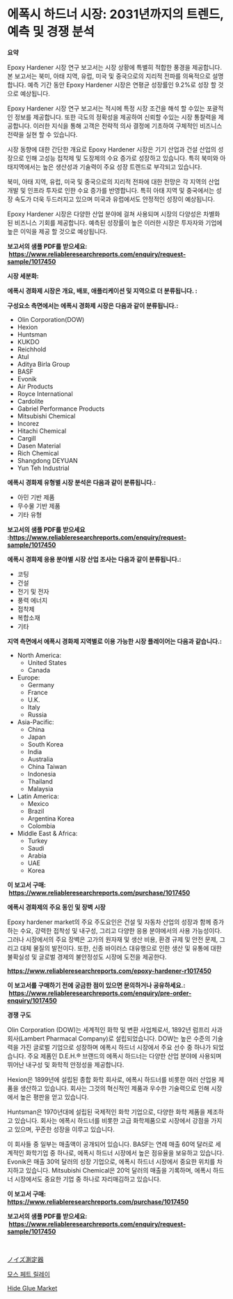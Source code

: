 <p><h1>에폭시 하드너 시장: 2031년까지의 트렌드, 예측 및 경쟁 분석</h1></p><p><strong>요약</strong></p>
<p><p>Epoxy Hardener 시장 연구 보고서는 시장 상황에 특별히 적합한 풍경을 제공합니다. 본 보고서는 북미, 아태 지역, 유럽, 미국 및 중국으로의 지리적 전파를 의욕적으로 설명합니다. 예측 기간 동안 Epoxy Hardener 시장은 연평균 성장률인 9.2%로 성장 할 것으로 예상됩니다.</p><p>Epoxy Hardener 시장 연구 보고서는 적시에 특정 시장 조건을 해석 할 수있는 포괄적 인 정보를 제공합니다. 또한 극도의 정확성을 제공하여 신뢰할 수있는 시장 통찰력을 제공합니다. 이러한 지식을 통해 고객은 전략적 의사 결정에 기초하여 구체적인 비즈니스 전략을 실현 할 수 있습니다.</p><p>시장 동향에 대한 간단한 개요로 Epoxy Hardener 시장은 기기 산업과 건설 산업의 성장으로 인해 고성능 접착제 및 도장제의 수요 증가로 성장하고 있습니다. 특히 북미와 아태지역에서는 높은 생산성과 기술력이 주요 성장 트렌드로 부각되고 있습니다.</p><p>북미, 아태 지역, 유럽, 미국 및 중국으로의 지리적 전파에 대한 전망은 각 지역의 산업 개발 및 인프라 투자로 인한 수요 증가를 반영합니다. 특히 아태 지역 및 중국에서는 성장 속도가 더욱 두드러지고 있으며 미국과 유럽에서도 안정적인 성장이 예상됩니다.</p><p>Epoxy Hardener 시장은 다양한 산업 분야에 걸쳐 사용되며 시장의 다양성은 차별화 된 비즈니스 기회를 제공합니다. 예측된 성장률이 높은 이러한 시장은 투자자와 기업에 높은 이익을 제공 할 것으로 예상됩니다.</p></p>
<p><strong>보고서의 샘플 PDF를 받으세요: &nbsp;<a href="https://www.reliableresearchreports.com/enquiry/request-sample/1017450">https://www.reliableresearchreports.com/enquiry/request-sample/1017450</a></strong></p>
<p><strong>시장 세분화:</strong></p>
<p><strong> 에폭시 경화제 시장은 개요, 배포, 애플리케이션 및 지역으로 더 분류됩니다. :</strong></p>
<p><strong>구성요소 측면에서는 에폭시 경화제 시장은 다음과 같이 분류됩니다.:</strong></p>
<p><ul><li>Olin Corporation(DOW)</li><li>Hexion</li><li>Huntsman</li><li>KUKDO</li><li>Reichhold</li><li>Atul</li><li>Aditya Birla Group</li><li>BASF</li><li>Evonik</li><li>Air Products</li><li>Royce International</li><li>Cardolite</li><li>Gabriel Performance Products</li><li>Mitsubishi Chemical</li><li>Incorez</li><li>Hitachi Chemical</li><li>Cargill</li><li>Dasen Material</li><li>Rich Chemical</li><li>Shangdong DEYUAN</li><li>Yun Teh Industrial</li></ul></p>
<p><strong> 에폭시 경화제 유형별 시장 분석은 다음과 같이 분류됩니다.:</strong></p>
<p><ul><li>아민 기반 제품</li><li>무수물 기반 제품</li><li>기타 유형</li></ul></p>
<p><strong>보고서의 샘플 PDF를 받으세요 :<a href="https://www.reliableresearchreports.com/enquiry/request-sample/1017450">https://www.reliableresearchreports.com/enquiry/request-sample/1017450</a></strong></p>
<p><strong> 에폭시 경화제 응용 분야별 시장 산업 조사는 다음과 같이 분류됩니다.:</strong></p>
<p><ul><li>코팅</li><li>건설</li><li>전기 및 전자</li><li>풍력 에너지</li><li>접착제</li><li>복합소재</li><li>기타</li></ul></p>
<p><strong>지역 측면에서 에폭시 경화제 지역별로 이용 가능한 시장 플레이어는 다음과 같습니다.:</strong></p>
<p><ul>
    <li>
        North America:
        <ul>
            <li>United States</li>
            <li>Canada</li>
        </ul>
    </li>
    <li>
        Europe:
        <ul>
            <li>Germany</li>
            <li>France</li>
            <li>U.K.</li>
            <li>Italy</li>
            <li>Russia</li>
        </ul>
    </li>
    <li>
        Asia-Pacific:
        <ul>
            <li>China</li>
            <li>Japan</li>
            <li>South Korea</li>
            <li>India</li>
            <li>Australia</li>
            <li>China Taiwan</li>
            <li>Indonesia</li>
            <li>Thailand</li>
            <li>Malaysia</li>
        </ul>
    </li>
    <li>
        Latin America:
        <ul>
            <li>Mexico</li>
            <li>Brazil</li>
            <li>Argentina Korea</li>
            <li>Colombia</li>
        </ul>
    </li>
    <li>
        Middle East & Africa:
        <ul>
            <li>Turkey</li>
            <li>Saudi</li>
            <li>Arabia</li>
            <li>UAE</li>
            <li>Korea</li>
        </ul>
    </li>
    </ul></p>
<p><strong>이 보고서 구매: &nbsp;<a href="https://www.reliableresearchreports.com/purchase/1017450">https://www.reliableresearchreports.com/purchase/1017450</a></strong></p>
<p><strong>에폭시 경화제의 주요 동인 및 장벽 시장</strong></p>
<p><p>Epoxy hardener market의 주요 주도요인은 건설 및 자동차 산업의 성장과 함께 증가하는 수요, 강력한 접착성 및 내구성, 그리고 다양한 응용 분야에서의 사용 가능성이다. 그러나 시장에서의 주요 장벽은 고가의 원자재 및 생산 비용, 환경 규제 및 안전 문제, 그리고 대체 물질의 발전이다. 또한, 신종 바이러스 대유행으로 인한 생산 및 유통에 대한 불확실성 및 글로벌 경제의 불안정성도 시장에 도전을 제공한다.</p></p>
<p><strong><a href="https://www.reliableresearchreports.com/epoxy-hardener-r1017450">https://www.reliableresearchreports.com/epoxy-hardener-r1017450</a></strong></p>
<p><strong>이 보고서를 구매하기 전에 궁금한 점이 있으면 문의하거나 공유하세요.: &nbsp;<a href="https://www.reliableresearchreports.com/enquiry/pre-order-enquiry/1017450">https://www.reliableresearchreports.com/enquiry/pre-order-enquiry/1017450</a></strong></p>
<p><strong>경쟁 구도</strong></p>
<p><p>Olin Corporation (DOW)는 세계적인 화학 및 변환 사업체로서, 1892년 럼프리 사과 회사(Lambert Pharmacal Company)로 설립되었습니다. DOW는 높은 수준의 기술력을 가진 글로벌 기업으로 성장하며 에폭시 하드너 시장에서 주요 선수 중 하나가 되었습니다. 주요 제품인 D.E.H.® 브랜드의 에폭시 하드너는 다양한 산업 분야에 사용되며 뛰어난 내구성 및 화학적 안정성을 제공합니다.</p><p>Hexion은 1899년에 설립된 종합 화학 회사로, 에폭시 하드너를 비롯한 여러 산업용 제품을 생산하고 있습니다. 회사는 그것의 혁신적인 제품과 우수한 기술력으로 인해 시장에서 높은 평판을 얻고 있습니다.</p><p>Huntsman은 1970년대에 설립된 국제적인 화학 기업으로, 다양한 화학 제품을 제조하고 있습니다. 회사는 에폭시 하드너를 비롯한 고급 화학제품으로 시장에서 강점을 가지고 있으며, 꾸준한 성장을 이루고 있습니다.</p><p>이 회사들 중 일부는 매출액이 공개되어 있습니다. BASF는 연례 매출 60억 달러로 세계적인 화학기업 중 하나로, 에폭시 하드너 시장에서 높은 점유율을 보유하고 있습니다. Evonik은 매출 30억 달러의 성장 기업으로, 에폭시 하드너 시장에서 중요한 위치를 차지하고 있습니다. Mitsubishi Chemical은 20억 달러의 매출을 기록하며, 에폭시 하드너 시장에서도 중요한 기업 중 하나로 자리매김하고 있습니다.</p></p>
<p><strong>이 보고서 구매: &nbsp; <a href="https://www.reliableresearchreports.com/purchase/1017450">https://www.reliableresearchreports.com/purchase/1017450</a></strong></p>
<p><strong>보고서의 샘플 PDF를 받으세요: &nbsp;<a href="https://www.reliableresearchreports.com/enquiry/request-sample/1017450">https://www.reliableresearchreports.com/enquiry/request-sample/1017450</a></strong><strong></strong></p>
<p>&nbsp;</p>
<p><p><a href="https://medium.com/@billyhopkins526/%E3%83%8E%E3%82%A4%E3%82%BA%E8%A8%88%E6%B8%AC%E5%99%A8%E5%B8%82%E5%A0%B4%E3%81%AF-%E5%B8%82%E5%A0%B4%E3%82%B7%E3%82%A7%E3%82%A2-%E5%B8%82%E5%A0%B4%E5%8B%95%E5%90%91-%E5%B8%82%E5%A0%B4%E6%88%90%E9%95%B7%E3%81%AB%E9%96%A2%E3%81%99%E3%82%8B%E6%83%85%E5%A0%B1%E3%82%92%E6%8F%90%E4%BE%9B%E3%81%97%E3%81%BE%E3%81%99-810cfc5d28f5">ノイズ測定器</a></p><p><a href="https://medium.com/@jordybecker/mos-fet-%EB%A6%B4%EB%A0%88%EC%9D%B4-%EC%8B%9C%EC%9E%A5-%EC%8B%9C%EC%9E%A5-cagr-%EC%8B%9C%EC%9E%A5-%EB%8F%99%ED%96%A5-%EB%B0%8F-%EC%84%B1%EC%9E%A5-%EC%A0%84%EB%9E%B5%EC%97%90-%EB%8C%80%ED%95%9C-%ED%86%B5%EC%B0%B0%EB%A0%A5-2ee252f3994d">모스 페트 릴레이</a></p><p><a href="https://fuschia-pecorino-a6d.notion.site/Hide-Glue-Market-Offer-Valuable-Insights-into-Market-Size-Market-Share-Market-Trends-and-Projecti-20978d5487a84b39971b54330cd099c1">Hide Glue Market</a></p></p>
